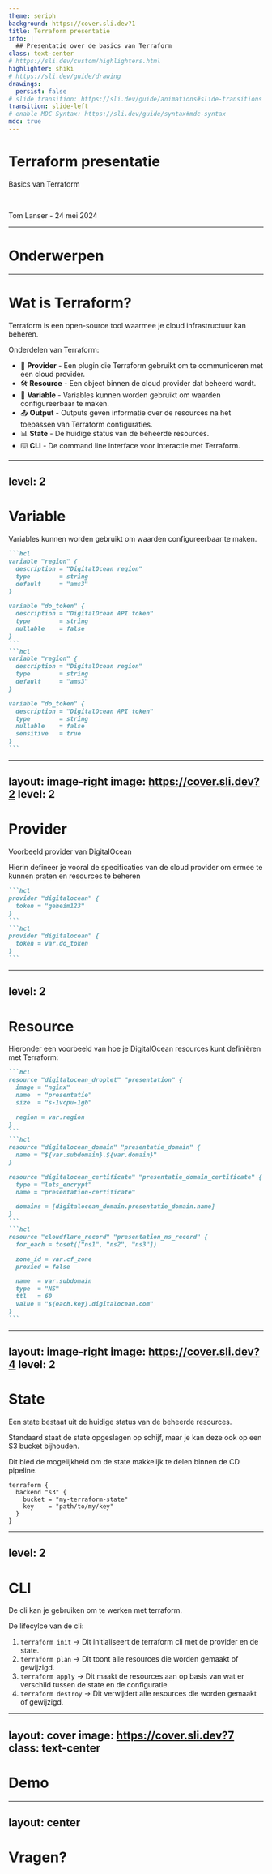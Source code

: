 ```yaml
---
theme: seriph
background: https://cover.sli.dev?1
title: Terraform presentatie
info: |
  ## Presentatie over de basics van Terraform
class: text-center
# https://sli.dev/custom/highlighters.html
highlighter: shiki
# https://sli.dev/guide/drawing
drawings:
  persist: false
# slide transition: https://sli.dev/guide/animations#slide-transitions
transition: slide-left
# enable MDC Syntax: https://sli.dev/guide/syntax#mdc-syntax
mdc: true
---
```


# Terraform presentatie

Basics van Terraform

<br>

Tom Lanser - 24 mei 2024

---

# Onderwerpen

<Toc />

---

# Wat is Terraform?

Terraform is een open-source tool waarmee je cloud infrastructuur kan beheren.


Onderdelen van Terraform:

- 🔌 **Provider** - Een plugin die Terraform gebruikt om te communiceren met een cloud provider.
- 🛠️ **Resource** - Een object binnen de cloud provider dat beheerd wordt.
- 📝 **Variable** - Variables kunnen worden gebruikt om waarden configureerbaar te maken.
- 📤 **Output** - Outputs geven informatie over de resources na het toepassen van Terraform configuraties.
- 📊 **State** - De huidige status van de beheerde resources.
- ⌨️ **CLI** - De command line interface voor interactie met Terraform.


<!--
  **Provider** - Kan bijvoorbeeld AWS, Google, Azure, etc. zijn
  **Resource** - Een resource is bijv. een virtuele machine in AWS
  **State** - Het huidige status van de collectie resources
  **CLI** - De command line interface die je kan gebruiken om Terraform te gebruiken
-->

---
level: 2
---

# Variable
Variables kunnen worden gebruikt om waarden configureerbaar te maken.

````md magic-move
```hcl
variable "region" {
  description = "DigitalOcean region"
  type        = string
  default     = "ams3"
}

variable "do_token" {
  description = "DigitalOcean API token"
  type        = string
  nullable    = false
}
```
```hcl
variable "region" {
  description = "DigitalOcean region"
  type        = string
  default     = "ams3"
}

variable "do_token" {
  description = "DigitalOcean API token"
  type        = string
  nullable    = false
  sensitive   = true
}
```

````

---
layout: image-right
image: https://cover.sli.dev?2
level: 2
---

# Provider

Voorbeeld provider van DigitalOcean

Hierin defineer je vooral de specificaties van de cloud provider om ermee te kunnen praten en resources te beheren

````md magic-move
```hcl
provider "digitalocean" {
  token = "geheim123"
}
```
```hcl
provider "digitalocean" {
  token = var.do_token
}
```
````

<!-- 
  [click] -> Je ziet nu eigenlijk dat de variables gewoon in de provider staan gewoon open en blood
  [click:2] -> We hebben bij de vorige slide meerdere variables gedefineerd die we dan ook gelijk kunnen gebruiken binnen dit stuk
-->

---
level: 2
---

# Resource

Hieronder een voorbeeld van hoe je DigitalOcean resources kunt definiëren met Terraform:

````md magic-move
```hcl
resource "digitalocean_droplet" "presentation" {
  image = "nginx"
  name  = "presentatie"
  size  = "s-1vcpu-1gb"

  region = var.region
}
```
```hcl
resource "digitalocean_domain" "presentatie_domain" {
  name = "${var.subdomain}.${var.domain}"
}

resource "digitalocean_certificate" "presentatie_domain_certificate" {
  type = "lets_encrypt"
  name = "presentation-certificate"

  domains = [digitalocean_domain.presentatie_domain.name]
}
```
```hcl
resource "cloudflare_record" "presentation_ns_record" {
  for_each = toset(["ns1", "ns2", "ns3"])

  zone_id = var.cf_zone
  proxied = false

  name  = var.subdomain
  type  = "NS"
  ttl   = 60
  value = "${each.key}.digitalocean.com"
}
```
````

---
layout: image-right
image: https://cover.sli.dev?4
level: 2
---

# State
Een state bestaat uit de huidige status van de beheerde resources.

Standaard staat de state opgeslagen op schijf, maar je kan deze ook op een S3 bucket bijhouden.

Dit bied de mogelijkheid om de state makkelijk te delen binnen de CD pipeline.

```hcl
terraform {
  backend "s3" {
    bucket = "my-terraform-state"
    key    = "path/to/my/key"
  }
}
```

---
level: 2
---

# CLI
De cli kan je gebruiken om te werken met terraform.

De lifecylce van de cli:

1. `terraform init` -> Dit initialiseert de terraform cli met de provider en de state.
2. `terraform plan` -> Dit toont alle resources die worden gemaakt of gewijzigd.
3. `terraform apply` -> Dit maakt de resources aan op basis van wat er verschild tussen de state en de configuratie.
4. `terraform destroy` -> Dit verwijdert alle resources die worden gemaakt of gewijzigd.

---
layout: cover
image: https://cover.sli.dev?7
class: text-center
---

# Demo


---
layout: center
---

# Vragen?

<RepositoryQR />
